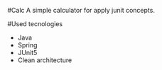 #Calc
A simple calculator for apply junit concepts.

#Used tecnologies
 - Java
 - Spring
 - JUnit5
 - Clean architecture
